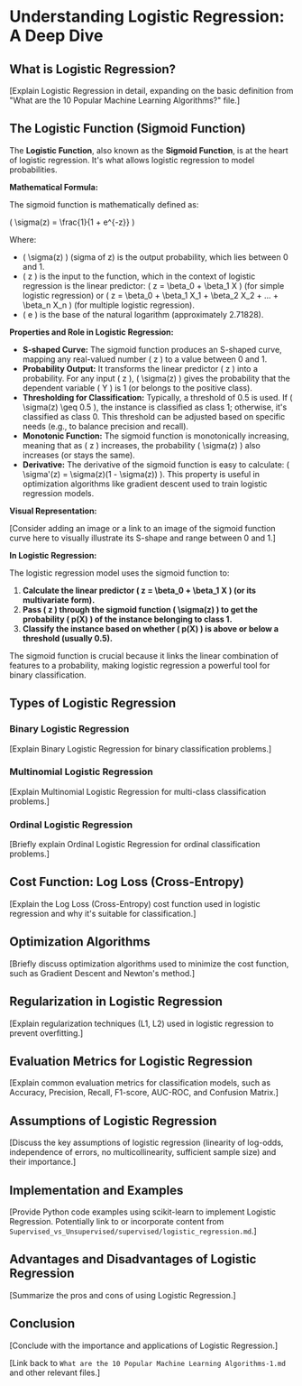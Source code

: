 # Understanding Logistic Regression: A Deep Dive

## What is Logistic Regression?

[Explain Logistic Regression in detail, expanding on the basic definition from "What are the 10 Popular Machine Learning Algorithms?" file.]

## The Logistic Function (Sigmoid Function)

The **Logistic Function**, also known as the **Sigmoid Function**, is at the heart of logistic regression. It's what allows logistic regression to model probabilities. 

**Mathematical Formula:**

The sigmoid function is mathematically defined as:

\( \sigma(z) = \frac{1}{1 + e^{-z}} \)

Where:

*   \( \sigma(z) \) (sigma of z) is the output probability, which lies between 0 and 1.
*   \( z \) is the input to the function, which in the context of logistic regression is the linear predictor: \( z = \beta_0 + \beta_1 X \) (for simple logistic regression) or \( z = \beta_0 + \beta_1 X_1 + \beta_2 X_2 + ... + \beta_n X_n \) (for multiple logistic regression).
*   \( e \) is the base of the natural logarithm (approximately 2.71828).

**Properties and Role in Logistic Regression:**

*   **S-shaped Curve:** The sigmoid function produces an S-shaped curve, mapping any real-valued number \( z \) to a value between 0 and 1. 
*   **Probability Output:**  It transforms the linear predictor \( z \) into a probability. For any input \( z \), \( \sigma(z) \) gives the probability that the dependent variable \( Y \) is 1 (or belongs to the positive class).
*   **Thresholding for Classification:**  Typically, a threshold of 0.5 is used. If \( \sigma(z) \geq 0.5 \), the instance is classified as class 1; otherwise, it's classified as class 0. This threshold can be adjusted based on specific needs (e.g., to balance precision and recall).
*   **Monotonic Function:** The sigmoid function is monotonically increasing, meaning that as \( z \) increases, the probability \( \sigma(z) \) also increases (or stays the same).
*   **Derivative:** The derivative of the sigmoid function is easy to calculate: \( \sigma'(z) = \sigma(z)(1 - \sigma(z)) \). This property is useful in optimization algorithms like gradient descent used to train logistic regression models.

**Visual Representation:**

[Consider adding an image or a link to an image of the sigmoid function curve here to visually illustrate its S-shape and range between 0 and 1.]

**In Logistic Regression:**

The logistic regression model uses the sigmoid function to:

1.  **Calculate the linear predictor \( z = \beta_0 + \beta_1 X \) (or its multivariate form).**
2.  **Pass \( z \) through the sigmoid function \( \sigma(z) \) to get the probability \( p(X) \) of the instance belonging to class 1.**
3.  **Classify the instance based on whether \( p(X) \) is above or below a threshold (usually 0.5).**

The sigmoid function is crucial because it links the linear combination of features to a probability, making logistic regression a powerful tool for binary classification.

## Types of Logistic Regression

### Binary Logistic Regression

[Explain Binary Logistic Regression for binary classification problems.]

### Multinomial Logistic Regression

[Explain Multinomial Logistic Regression for multi-class classification problems.]

### Ordinal Logistic Regression

[Briefly explain Ordinal Logistic Regression for ordinal classification problems.]

## Cost Function: Log Loss (Cross-Entropy)

[Explain the Log Loss (Cross-Entropy) cost function used in logistic regression and why it's suitable for classification.]

## Optimization Algorithms

[Briefly discuss optimization algorithms used to minimize the cost function, such as Gradient Descent and Newton's method.]

## Regularization in Logistic Regression

[Explain regularization techniques (L1, L2) used in logistic regression to prevent overfitting.]

## Evaluation Metrics for Logistic Regression

[Explain common evaluation metrics for classification models, such as Accuracy, Precision, Recall, F1-score, AUC-ROC, and Confusion Matrix.]

## Assumptions of Logistic Regression

[Discuss the key assumptions of logistic regression (linearity of log-odds, independence of errors, no multicollinearity, sufficient sample size) and their importance.]

## Implementation and Examples

[Provide Python code examples using scikit-learn to implement Logistic Regression. Potentially link to or incorporate content from `Supervised_vs_Unsupervised/supervised/logistic_regression.md`.]

## Advantages and Disadvantages of Logistic Regression

[Summarize the pros and cons of using Logistic Regression.]

## Conclusion

[Conclude with the importance and applications of Logistic Regression.]

[Link back to `What are the 10 Popular Machine Learning Algorithms-1.md` and other relevant files.]